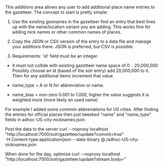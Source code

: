 This additions area allows any user to add additional
place name entries to the gazetteer.  The concept to start is pretty simple:

1. Use the existing geonames in the gazetteer find an entry that best lines up 
   with the name/location variant you are adding.  This works fine for adding
   nick names or other common names of places.

2. Copy the JSON or CSV version of the entry to a data file and manage your additions there.
   JSON is preferred, but CSV is possible.

3. Requirements:  'id' field must be an integer.  
- It must not collide with existing gazetteer name space of 0 .. 20,000,000
Possibly choose an id (based of the solr entry) add 20,000,000 to it. 
Then for any additional items increment that value.

- name_type = A or N for abbreviation or name.
- name_bias = non-zero 0.001 to 1.000, higher the value suggests it is weighted more (more likely an used name)


For example I added some common abbreviations for US cities.
After finding the entries for official places then just tweeked "name" and "name_type" fields
in adhoc-US-city-nicknames.json

Post the data to the server
curl --noproxy localhost  "http://localhost:7000/solr/gazetteer/update?commit=true" \
   -H Content-type:application/json --data-binary @./adhoc-US-city-nicknames.json


When done for the day,  optimize
  curl --noproxy localhost "http://localhost:7000/solr/gazetteer/update?stream.body=<optimize/>"
